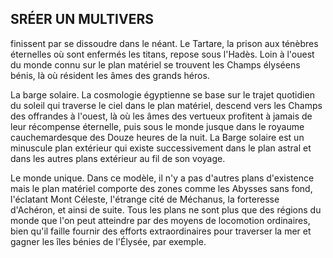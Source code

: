 ## SRÉER UN MULTIVERS


finissent par se dissoudre dans le néant. Le Tartare, la
prison aux ténèbres éternelles où sont enfermés les titans,
repose sous l'Hadès. Loin à l'ouest du monde connu sur le
plan matériel se trouvent les Champs élyséens bénis, là où
résident les âmes des grands héros.

La barge solaire. La cosmologie égyptienne se base
sur le trajet quotidien du soleil qui traverse le ciel dans le
plan matériel, descend vers les Champs des offrandes à
l'ouest, là où les âmes des vertueux profitent à jamais de
leur récompense éternelle, puis sous le monde jusque dans
le royaume cauchemardesque des Douze heures de la nuit.
La Barge solaire est un minuscule plan extérieur qui existe
successivement dans le plan astral et dans les autres plans
extérieur au fil de son voyage.

Le monde unique. Dans ce modèle, il n'y a pas d'autres
plans d'existence mais le plan matériel comporte des zones
comme les Abysses sans fond, l'éclatant Mont Céleste,
l'étrange cité de Méchanus, la forteresse d'Achéron, et ainsi
de suite. Tous les plans ne sont plus que des régions du
monde que l'on peut atteindre par des moyens de locomotion
ordinaires, bien qu'il faille fournir des efforts extraordinaires
pour traverser la mer et gagner les îles bénies de l'Élysée,
par exemple.
